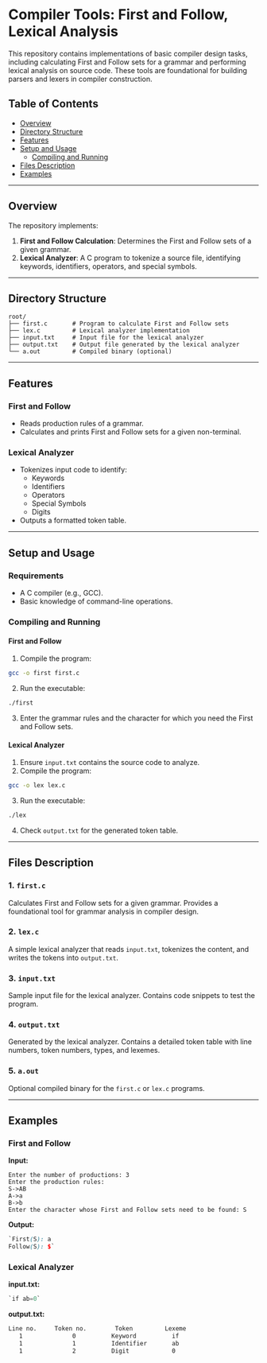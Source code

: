 Compiler Tools: First and Follow, Lexical Analysis
==================================================

This repository contains implementations of basic compiler design tasks, including calculating First and Follow sets for a grammar and performing lexical analysis on source code. These tools are foundational for building parsers and lexers in compiler construction.

Table of Contents
-----------------

-   [Overview](#overview)
-   [Directory Structure](#directory-structure)
-   [Features](#features)
-   [Setup and Usage](#setup-and-usage)
    -   [Compiling and Running](#compiling-and-running)
-   [Files Description](#files-description)
-   [Examples](#examples)

* * * * *

Overview
--------

The repository implements:

1.  **First and Follow Calculation**: Determines the First and Follow sets of a given grammar.
2.  **Lexical Analyzer**: A C program to tokenize a source file, identifying keywords, identifiers, operators, and special symbols.

* * * * *

Directory Structure
-------------------

```plaintext
root/
├── first.c       # Program to calculate First and Follow sets
├── lex.c         # Lexical analyzer implementation
├── input.txt     # Input file for the lexical analyzer
├── output.txt    # Output file generated by the lexical analyzer
└── a.out         # Compiled binary (optional)
```

* * * * *

Features
--------

### First and Follow

-   Reads production rules of a grammar.
-   Calculates and prints First and Follow sets for a given non-terminal.

### Lexical Analyzer

-   Tokenizes input code to identify:
    -   Keywords
    -   Identifiers
    -   Operators
    -   Special Symbols
    -   Digits
-   Outputs a formatted token table.

* * * * *

Setup and Usage
---------------

### Requirements

-   A C compiler (e.g., GCC).
-   Basic knowledge of command-line operations.

### Compiling and Running

#### First and Follow

1.  Compile the program:

```bash
gcc -o first first.c
```

2.  Run the executable:

```bash
./first
```
3.  Enter the grammar rules and the character for which you need the First and Follow sets.

#### Lexical Analyzer

1.  Ensure `input.txt` contains the source code to analyze.
2.  Compile the program:

```bash
gcc -o lex lex.c
```
3.  Run the executable:

```bash
./lex
```
4.  Check `output.txt` for the generated token table.

* * * * *

Files Description
-----------------

### 1\. `first.c`

Calculates First and Follow sets for a given grammar. Provides a foundational tool for grammar analysis in compiler design.

### 2\. `lex.c`

A simple lexical analyzer that reads `input.txt`, tokenizes the content, and writes the tokens into `output.txt`.

### 3\. `input.txt`

Sample input file for the lexical analyzer. Contains code snippets to test the program.

### 4\. `output.txt`

Generated by the lexical analyzer. Contains a detailed token table with line numbers, token numbers, types, and lexemes.

### 5\. `a.out`

Optional compiled binary for the `first.c` or `lex.c` programs.

* * * * *

Examples
--------

### First and Follow

**Input:**

```less
Enter the number of productions: 3
Enter the production rules:
S->AB
A->a
B->b
Enter the character whose First and Follow sets need to be found: S
```

**Output:**

```scss
`First(S): a
Follow(S): $`
```
### Lexical Analyzer

**input.txt:**
```c
`if ab=0`
```
**output.txt:**

```markdown
Line no.     Token no.        Token         Lexeme
   1              0          Keyword          if
   1              1          Identifier       ab
   1              2          Digit            0 
```
